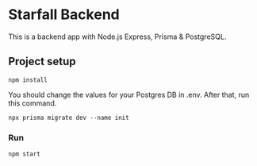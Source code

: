 # Starfall Backend

This is a backend app with Node.js Express, Prisma & PostgreSQL.

## Project setup

```
npm install
```

You should change the values for your Postgres DB in .env. After that, run this
command.

```
npx prisma migrate dev --name init
```

### Run

```
npm start
```

